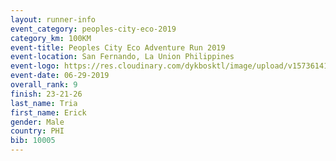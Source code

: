 ```yaml
---
layout: runner-info 
event_category: peoples-city-eco-2019 
category_km: 100KM 
event-title: Peoples City Eco Adventure Run 2019 
event-location: San Fernando, La Union Philippines 
event-logo: https://res.cloudinary.com/dykbosktl/image/upload/v1573614176/Logo/event_logo_01_bvtsnv.jpg 
event-date: 06-29-2019 
overall_rank: 9
finish: 23-21-26
last_name: Tria
first_name: Erick
gender: Male
country: PHI
bib: 10005
---
```

